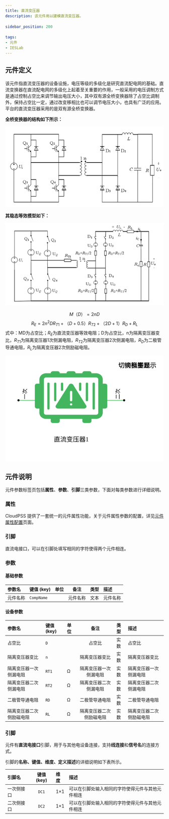 ```yaml
---
title: 直流变压器
description: 该元件用以建模直流变压器。

sidebar_position: 200

tags: 
- 元件
- IESLab
---
```


## 元件定义

该元件指直流变压器的设备设施，电压等级的多级化是研究直流配电网的基础。直流变换器在直流配电网的多级化上起着至关重要的作用，一般采用的电压调制方式是通过控制占空比来调节输出电压大小，其中双有源全桥变换器除了占空比调制外，保持占空比一定，通过改变移相比也可以调节电压大小，也具有广泛的应用。平台的直流变压器采用的是双有源全桥变换器。

 **全桥变换器的结构如下所示：**

 ![直流变压器 =x200](./IES-GD-DCTransformer-2.png)

**其稳态等效模型如下：**

![直流变压器 =x200](./IES-GD-DCTransformer-1.png )

$$
M{（D）} = 2nD
$$
$$
R_{E} = 2n^{2}DR_{T1} + {（{D + 0.5}）}R_{T2} + {（{2D + 1}）}R_{D} + R_{L}
$$
式中：MD为占空比；$R_E$为直流变压器等效电阻；D为占空比，n为隔离变压器变比，$R_{T1}$为隔离变压器1次侧漏电阻，$R_{T2}$为隔离变压器2次侧漏电阻，$R_D$为二极管导通电阻，$R_L$为隔离变压器2次侧励磁电阻。

![直流变压器](./IES-GD-DCTransformer.svg )

## 元件说明

元件参数标签页包括**属性**、**参数**、**引脚**三类参数，下面对每类参数进行详细说明。

### 属性

CloudPSS 提供了一套统一的元件属性功能，关于元件属性参数的配置，详见[元件属性配置](/docs/docs/software/xstudio/simstudio/basic/moduleEncapsulation/index.md)页面。


### 引脚
直流电接口，可以在引脚处填写相同的字符使得两个元件相连。

### 参数

#### 基础参数

| 参数名 | 键值 (key) | 单位 | 备注 | 类型 | 描述 |
| :--- | :--- | :--- | :--: | :--- | :--- |
| 元件名称 | `CompName` |  | 元件名称 | 文本 | 元件名称 |


#### 设备参数

| 参数名 | 键值 (key) | 单位 | 备注 | 类型 | 描述 |
| :--- | :--- | :--- | :--: | :--- | :--- |
| 占空比 | `D` |  | 占空比 | 实数 | 占空比 |
| 隔离变压器变比 | `n` |  | 隔离变压器变比 | 实数 | 隔离变压器变比|
| 隔离变压器一次侧漏电阻 | `RT1` | Ω | 隔离变压器一次侧漏电阻 | 实数 | 隔离变压器一次侧漏电阻|
| 隔离变压器二次侧漏电阻 | `RT2` | Ω | 隔离变压器二次侧漏电阻 | 实数 | 隔离变压器二次侧漏电阻|
| 二极管导通电阻 | `RD` | Ω | 二极管导通电阻 | 实数 | 二极管导通电阻|
| 隔离变压器二次侧励磁电阻 | `RL` | Ω | 隔离变压器二次侧励磁电阻 | 实数 | 隔离变压器二次侧励磁电阻|

### 引脚

元件有**直流电接口**引脚，用于与其他电设备连接，支持**线连接**和**信号名**的连接方式。

引脚的**名称、键值、维度、定义描述**的详细说明如下表所示。

| 引脚名 | 键值 (key)  | 维度 | 描述 |
| :--- | :--: | :--- | :--- |
| 一次侧接口 | `DC1` | 1×1 | 可以在引脚处输入相同的字符使得元件与其他元件相连|
| 二次侧接口 | `DC2` | 1×1 | 可以在引脚处输入相同的字符使得元件与其他元件相连|